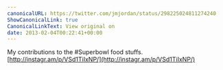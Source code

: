 ```yaml
---
canonicalURL: https://twitter.com/jmjordan/status/298225024811274240
ShowCanonicalLink: true
CanonicalLinkText: View original on
date: 2013-02-04T00:22:41+00:00
---
```

My contributions to the #Superbowl food stuffs. [http://instagr.am/p/VSd1TiIxNP/](http://instagr.am/p/VSd1TiIxNP/)